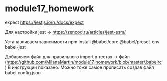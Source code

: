 # module17_homework

expect https://jestjs.io/ru/docs/expect

Для настройки jest -> https://zencod.ru/articles/jest-esm/

Устанавливаем зависимости
npm install @babel/core @babel/preset-env babel-jest

Добавляем файл для правильного import в тестах -> файл (https://github.com/MilanaMartin/module17_homework/blob/master/.babelrc)
В инструкции показано.
Можно тоже самое прописать создав файл babel.config.json
